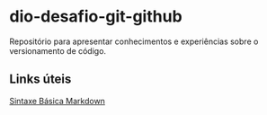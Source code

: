# dio-desafio-git-github
Repositório para apresentar conhecimentos e experiências sobre o versionamento de código. 

## Links úteis

[Sintaxe Básica Markdown](https://www.markdownguide.org/basic-syntax/)

